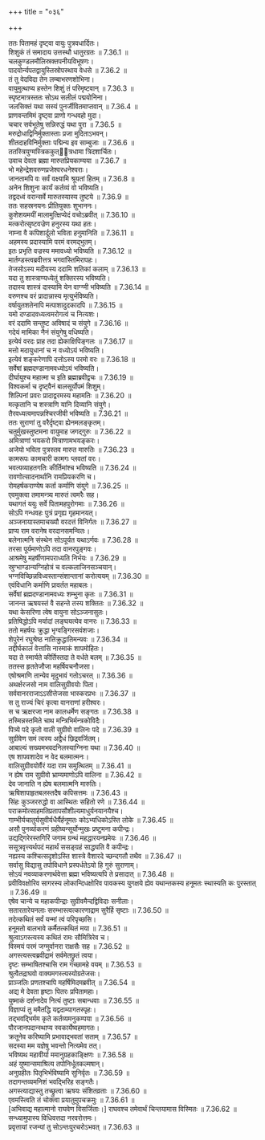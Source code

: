 +++
title = "०३६"

+++


  
ततः पितामहं दृष्ट्वा वायुः पुत्रवधार्दितः।  
शिशुकं तं समादाय उत्तस्थौ धातुरग्रतः ॥ 7.36.1 ॥   
चलकुण्डलमौलिस्रक्तपनीयविभूषणः।  
पादयोर्न्यपतद्वायुस्तिस्रोपस्थाय वेधसे ॥ 7.36.2 ॥   
तं तु वेदविदा तेन लम्बाभरणशोभिना।  
वायुमुत्थाप्य हस्तेन शिशुं तं परिमृष्टवान् ॥ 7.36.3 ॥   
स्पृष्टमात्रस्ततः सोऽथ सलीलं पद्मयोनिना।  
जलसिक्तं यथा सस्यं पुनर्जीवितमाप्तवान् ॥ 7.36.4 ॥   
प्राणवन्तमिमं दृष्ट्वा प्राणो गन्धवहो मुदा।  
चचार सर्वभूतेषु सन्निरुद्धं यथा पुरा ॥ 7.36.5 ॥   
मरुद्रोधाद्विनिर्मुक्तास्ताः प्रजा मुदिताऽभवन्।  
शीतदाहविनिर्मुक्ताः पद्मिन्य इव साम्बुजाः ॥ 7.36.6 ॥   
ततस्त्रियुग्मस्त्रिककुत्ित्रधामा त्रिदशार्चितः।  
उवाच देवता ब्रह्मा मारुतप्रियकाम्यया ॥ 7.36.7 ॥   
भो महेन्द्रेशवरुणप्रजेश्वरधनेश्वराः।  
जानतामपि वः सर्वं वक्ष्यामि श्रूयतां हितम् ॥ 7.36.8 ॥   
अनेन शिशुना कार्यं कर्तव्यं वो भविष्यति।  
तद्वदध्वं वरान्सर्वे मारुतस्यास्य तुष्टये ॥ 7.36.9 ॥   
ततः सहस्रनयनः प्रीतियुक्तः शुभाननः।  
कुशेशयमयीं मालामुत्क्षिप्येदं वचोऽब्रवीत् ॥ 7.36.10 ॥   
मत्करोत्सृष्टवज्रेण हनुरस्य यथा हतः।  
नाम्ना वै कपिशार्दूलो भविता हनुमानिति ॥ 7.36.11 ॥   
अहमस्य प्रदास्यामि परमं वरमद्भुतम्।  
इतः प्रभृति वज्रस्य ममावध्यो भविष्यति ॥ 7.36.12 ॥   
मार्तण्डस्त्वब्रवीत्तत्र भगवांस्तिमिरापहः।  
तेजसोऽस्य मदीयस्य ददामि शतिकां कलाम् ॥ 7.36.13 ॥   
यदा तु शास्त्राण्यध्येतुं शक्तिरस्य भविष्यति।  
तदास्य शास्त्रं दास्यामि येन वाग्ग्मी भविष्यति ॥ 7.36.14 ॥   
वरुणश्च वरं प्रादान्नास्य मृत्युर्भविष्यति।  
वर्षायुतशतेनापि मत्पाशादुदकादपि ॥ 7.36.15 ॥   
यमो दण्डादवध्यत्वमरोगत्वं च नित्यशः।  
वरं ददामि सन्तुष्ट अविषादं च संयुगे ॥ 7.36.16 ॥   
गदेयं मामिका नैनं संयुगेषु वधिष्यति।  
इत्येवं वरदः प्राह तदा ह्येकाक्षिपिङ्गलः ॥ 7.36.17 ॥   
मत्तो मदायुधानां च न वध्योऽयं भविष्यति।  
इत्येवं शङ्करेणापि दत्तोऽस्य परमो वरः ॥ 7.36.18 ॥   
सर्वेषां ब्रह्मदण्डानामवध्योऽयं भविष्यति।  
दीर्घायुश्च महात्मा च इति ब्रह्माब्रवीद्वचः ॥ 7.36.19 ॥   
विश्वकर्मा च दृष्ट्वैनं बालसूर्योपमं शिशुम्।  
शिल्पिनां प्रवरः प्रादाद्वरमस्य महामतिः ॥ 7.36.20 ॥   
मत्कृतानि च शस्त्राणि यानि दिव्यानि संयुगे।  
तैरवध्यत्वमापन्नश्चिरजीवी भविष्यति ॥ 7.36.21 ॥   
ततः सुराणां तु वरैर्दृष्ट्वा ह्येनमलङ्कृतम्।  
चतुर्मुखस्तुष्टमना वायुमाह जगद्गुरुः ॥ 7.36.22 ॥   
अमित्राणां भयकरो मित्राणामभयङ्करः।  
अजेयो भविता पुत्रस्तव मारुत मारुतिः ॥ 7.36.23 ॥   
कामरूपः कामचारी कामगः प्लवतां वरः।  
भवत्यव्याहतगतिः कीर्तिमांश्च भविष्यति ॥ 7.36.24 ॥   
रावणोत्सादनार्थानि रामप्रियकरणि च।  
रोमहर्षकराण्येष कर्ता कर्माणि संयुगे ॥ 7.36.25 ॥   
एवमुक्त्वा तमामन्त्र्य मारुतं त्वमरैः सह।  
यथागतं ययुः सर्वे पितामहपुरोगमाः ॥ 7.36.26 ॥   
सोऽपि गन्धवहः पुत्रं प्रगृह्य गृहमानयत्।  
अञ्जनायास्तमाचख्यौ वरदत्तं विनिर्गतः ॥ 7.36.27 ॥   
प्राप्य राम वरानेष वरदानसमन्वितः।  
बलेनात्मनि संस्थेन सोऽपूर्यत यथाऽर्णवः ॥ 7.36.28 ॥   
तरसा पूर्यमाणोऽपि तदा वानरपुङ्गवः।  
आश्रमेषु महर्षीणामपराध्यति निर्भयः ॥ 7.36.29 ॥   
स्रुग्भाण्डान्यग्निहोत्रं च वल्कलाजिनसञ्चयान्।  
भग्नविच्छिन्नविध्वस्तान्संशान्तानां करोत्ययम् ॥ 7.36.30 ॥   
एवंविधानि कर्माणि प्रावर्तत महाबलः।  
सर्वेषां ब्रह्मदण्डानामवध्यः शम्भुना कृतः ॥ 7.36.31 ॥   
जानन्त ऋषयस्तं वै सहन्ते तस्य शक्तितः ॥ 7.36.32 ॥   
यथा केसरिणा त्वेष वायुना सोऽञ्जनासुतः।  
प्रतिषिद्धोऽपि मर्यादां लङ्घयत्येव वानरः ॥ 7.36.33 ॥   
ततो महर्षयः क्रुद्धा भृग्वङ्गिरसवंशजाः।  
शेपुरेनं रघुश्रेष्ठ नातिक्रुद्धातिमन्यवः ॥ 7.36.34 ॥   
तद्दीर्घकालं वेत्तासि नास्माकं शापमोहितः।  
यदा ते स्मार्यते कीर्तिस्तदा ते वर्धते बलम् ॥ 7.36.35 ॥   
ततस्स हृततेजौजा महर्षिवचनौजसा।  
एषोश्रमाणि तान्येव मृदुभावं गतोऽचरत् ॥ 7.36.36 ॥   
अथर्क्षरजसो नाम वालिसुग्रीवयोः पिता।  
सर्ववानरराजाऽऽसीत्तेजसा भास्करप्रभः ॥ 7.36.37 ॥   
स तु राज्यं चिरं कृत्वा वानराणां हरीश्वरः।  
स च ऋक्षरजा नाम कालधर्मेण सङ्गतः ॥ 7.36.38 ॥   
तस्मिन्नस्तमिते चाथ मन्त्रिभिर्मन्त्रकोविदैः।  
पित्र्ये पदे कृतो वाली सुग्रीवो वालिनः पदे ॥ 7.36.39 ॥   
सुग्रीवेण समं त्वस्य अद्वैधं छिद्रवर्जितम्।  
आबाल्यं सख्यमभवदनिलस्याग्निना यथा ॥ 7.36.40 ॥   
एष शापवशादेव न वेद बलमात्मनः।  
वालिसुग्रीवयोर्वैरं यदा राम समुत्थितम् ॥ 7.36.41 ॥   
न ह्येष राम सुग्रीवो भ्राम्यमाणोऽपि वालिना ॥ 7.36.42 ॥   
देव जानाति न ह्येष बलमात्मनि मारुतिः।  
ऋषिशापाहृतबलस्तदैष कपिसत्तमः ॥ 7.36.43 ॥   
सिंहः कुञ्जररुद्धो वा आस्थितः सहितो रणे ॥ 7.36.44 ॥   
पराक्रमोत्साहमतिप्रतापसौशील्यमाधुर्यनयानयैश्च।  
गाम्भीर्यचातुर्यसुवीर्यधैर्यैर्हनूमतः कोऽभ्यधिकोऽस्ति लोके ॥ 7.36.45 ॥   
असौ पुनर्व्याकरणं ग्रहीष्यन्सूर्योन्मुखः प्रष्टुमना कपीन्द्रः।  
उद्यद्गिरेरस्तगिरिं जगाम ग्रन्थं महद्धारयनप्रमेयः ॥ 7.36.46 ॥   
ससूत्रवृत्त्यर्थपदं महार्थं ससङ्ग्रहं साद्ध्यति वै कपीन्द्रः।  
नह्यस्य कश्चित्सदृशोऽस्ति शास्त्रे वैशारदे च्छन्दगतौ तथैव ॥ 7.36.47 ॥   
सर्वासु विद्यासु तपोविधाने प्रस्पर्धतेऽयो हि गुरुं सुराणाम्।  
सोऽयं नवव्याकरणार्थवेत्ता ब्रह्मा भविष्यत्यपि ते प्रसादात् ॥ 7.36.48 ॥   
प्रवीविवक्षोरिव सागरस्य लोकान्दिधक्षोरिव पावकस्य युगक्षये ह्येव यथान्तकस्य हनूमतः स्थास्यति कः पुरस्तात् ॥ 7.36.49 ॥   
एषेव चान्ये च महाकपीन्द्राः सुग्रीवमैन्दद्विविदाः सनीलाः।  
सतारतारेयनलाः सरम्भास्त्वत्कारणाद्राम सुरैर्हि सृष्टाः ॥ 7.36.50 ॥   
तदेत्कथितं सर्वं यन्मां त्वं परिपृच्छसि।  
हनूमतो बालभावे कर्मैतत्कथितं मया ॥ 7.36.51 ॥   
श्रुत्वाऽगस्त्यस्य कथितं रामः सौमित्रिरेव च।  
विस्मयं परमं जग्मुर्वानरा राक्षसैः सह ॥ 7.36.52 ॥   
अगस्त्यस्त्वब्रवीद्रामं सर्वमेतछ्रुतं त्वया।  
दृष्टः सम्भाषितश्चासि राम गच्छामहे वयम् ॥ 7.36.53 ॥   
श्रुत्वैतद्राघवो वाक्यमगस्त्यस्योग्रतेजसः।  
प्राञ्जलिः प्रणतश्चापि महर्षिमिदमब्रवीत् ॥ 7.36.54 ॥   
अद्य मे देवता हृष्टाः पितरः प्रपितामहाः।  
युष्माकं दर्शनादेव नित्यं तुष्टाः सबान्धवाः ॥ 7.36.55 ॥   
विज्ञाप्यं तु ममैतद्धि यद्वदाम्यागतस्पृहः।  
तद्भवद्भिर्मम कृते कर्तव्यमनुकम्पया ॥ 7.36.56 ॥   
पौरजानपदान्स्थाप्य स्वकार्येष्वहमागतः।  
क्रतूनेव करिष्यामि प्रभावाद्भवतां सताम् ॥ 7.36.57 ॥   
सदस्या मम यज्ञेषु भवन्तो नित्यमेव तत्।  
भविष्यथ महावीर्या ममानुग्रहकाङ्क्षिणः ॥ 7.36.58 ॥   
अहं युष्मान्समाश्रित्य तपोनिर्धूतकल्मषान्।  
अनुग्रहीतः पितृभिर्भविष्यामि सुनिर्वृतः ॥ 7.36.59 ॥   
तदागन्तव्यमनिशं भवद्भिरिह सङ्गतैः।  
अगस्त्याद्यास्तु तच्छ्रुत्वा ऋषयः संशितव्रताः ॥ 7.36.60 ॥   
एवमस्त्विति तं चोक्त्वा प्रयातुमुपचक्रमुः ॥ 7.36.61 ॥   
[अभिवाद्य महात्मानो राघवेण विसर्जिताः।] राघवश्च तमेवार्थं चिन्तयामास विस्मितः ॥ 7.36.62 ॥   
सन्ध्यामुपास्य विधिवत्तदा नरवरोत्तमः।  
प्रवृत्तायां रजन्यां तु सोऽन्तःपुरचरोऽभवत् ॥ 7.36.63 ॥   

